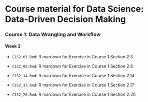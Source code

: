 
Course material for Data Science: Data-Driven Decision Making
=============================================================

### Course 1: Data Wrangling and Workflow

#### Week 2

-   `C1S2_03.Rmd`: R mardown for Exercise in Course 1 Section 2.3

-   `C1S2_08.Rmd`: R mardown for Exercise in Course 1 Section 2.8

-   `C1S2_14.Rmd`: R mardown for Exercise in Course 1 Section 2.14

-   `C1S2_17.Rmd`: R mardown for Exercise in Course 1 Section 2.17

-   `C1S2_20.Rmd`: R mardown for Exercise in Course 1 Section 2.20

